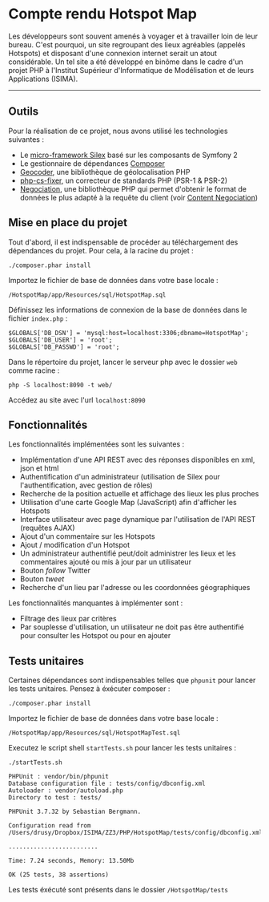 Compte rendu Hotspot Map
=====================


Les développeurs sont souvent amenés à voyager et à travailler loin de leur bureau. C'est pourquoi, un site regroupant des lieux agréables (appelés Hotspots) et disposant d'une connexion internet serait un atout considérable. Un tel site a été développé en binôme dans le cadre d'un projet PHP à l'Institut Supérieur d'Informatique de Modélisation et de leurs Applications (ISIMA).

----------


Outils
---------
Pour la réalisation de ce projet, nous avons utilisé les technologies suivantes :

- Le [micro-framework Silex][1] basé sur les composants de Symfony 2 
- Le gestionnaire de dépendances [Composer][2]
- [Geocoder][3], une bibliothèque de géolocalisation PHP
- [php-cs-fixer][4], un correcteur de standards PHP (PSR-1 & PSR-2)
- [Negociation][5], une bibliothèque PHP qui permet d'obtenir le format de données le plus adapté à la requête du client (voir [Content Negociation][6])

Mise en place du projet
---------
Tout d'abord, il est indispensable de procéder au téléchargement des dépendances du projet. Pour cela, à la racine du projet :

	./composer.phar install
	
Importez le fichier de base de données dans votre base locale :

	/HotspotMap/app/Resources/sql/HotspotMap.sql
	
Définissez les informations de connexion de la base de données dans le fichier `index.php` :
	
	$GLOBALS['DB_DSN'] = 'mysql:host=localhost:3306;dbname=HotspotMap';
    $GLOBALS['DB_USER'] = 'root';
    $GLOBALS['DB_PASSWD'] = 'root';

Dans le répertoire du projet, lancer le serveur php avec le dossier `web` comme racine :

	php -S localhost:8090 -t web/
	
Accédez au site avec l'url `localhost:8090`

Fonctionnalités
---------
Les fonctionnalités implémentées sont les suivantes :

- Implémentation d'une API REST avec des réponses disponibles en xml, json et html
- Authentification d'un administrateur (utilisation de Silex pour l'authentification, avec gestion de rôles)
- Recherche de la position actuelle et affichage des lieux les plus proches
- Utilisation d'une carte Google Map (JavaScript) afin d'afficher les Hotspots
- Interface utilisateur avec page dynamique par l'utilisation de l'API REST (requêtes AJAX)
- Ajout d'un commentaire sur les Hotspots
- Ajout / modification d'un Hotspot
- Un administrateur authentifié peut/doit administrer les lieux et les commentaires ajouté ou mis à jour par un utilisateur
- Bouton *follow* Twitter
- Bouton *tweet* 
- Recherche d'un lieu par l'adresse ou les coordonnées géographiques

Les fonctionnalités manquantes à implémenter sont :

- Filtrage des lieux par critères
- Par souplesse d'utilisation, un utilisateur ne doit pas être authentifié pour consulter les Hotspot ou pour en ajouter

Tests unitaires
---------
Certaines dépendances sont indispensables telles que `phpunit` pour lancer les tests unitaires. Pensez à éxécuter composer :

	./composer.phar install
	
Importez le fichier de base de données dans votre base locale :

	/HotspotMap/app/Resources/sql/HotspotMapTest.sql
	
Executez le script shell `startTests.sh` pour lancer les tests unitaires :

	./startTests.sh 

	PHPUnit : vendor/bin/phpunit
	Database configuration file : tests/config/dbconfig.xml
	Autoloader : vendor/autoload.php
	Directory to test : tests/
	
	PHPUnit 3.7.32 by Sebastian Bergmann.
	
	Configuration read from /Users/drusy/Dropbox/ISIMA/ZZ3/PHP/HotspotMap/tests/config/dbconfig.xml
	
	.........................
	
	Time: 7.24 seconds, Memory: 13.50Mb
	
	OK (25 tests, 38 assertions)
	
Les tests éxécuté sont présents dans le dossier `/HotspotMap/tests`

  [1]: http://silex.sensiolabs.org/
  [2]: https://getcomposer.org/
  [3]: https://github.com/geocoder-php/Geocoder
  [4]: http://cs.sensiolabs.org/
  [5]: https://github.com/willdurand/Negotiation
  [6]: http://www.w3.org/Protocols/rfc2616/rfc2616-sec12.html